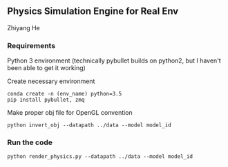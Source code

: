 ## Physics Simulation Engine for Real Env
Zhiyang He

### Requirements
Python 3 environment (technically pybullet builds on python2, but I haven't been able to get it working)

Create necessary environment
```shell
conda create -n (env_name) python=3.5
pip install pybullet, zmq
```

Make proper obj file for OpenGL convention
```
python invert_obj --datapath ../data --model model_id
```


### Run the code
```shell
python render_physics.py --datapath ../data --model model_id
```
